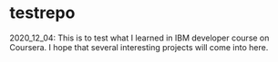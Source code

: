 # testrepo
2020_12_04: This is to test what I learned in IBM developer course on Coursera.  I hope that several interesting projects will come into here.

